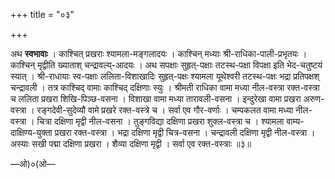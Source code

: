 +++
title = "०३"

+++

अथ **स्वभावाः** । काश्चित् प्रखराः श्यामला-मङ्गलादयः । काश्चिन् मध्याः श्री-राधिका-पाली-प्रभृतयः । काश्चिन् मृद्वीति ख्याताश् चन्द्रावल्य्-आदयः । अथ सपक्षाः सुहृत्-पक्षाः तटस्थ-पक्षा विपक्षा इति भेद-चतुष्टयं स्यात् । श्री-राधायाः स्व-पक्षाः ललिता-विशाखादिः सुहृत्-पक्षः श्यामला यूथेश्वरी तटस्थ-पक्षः भद्रा प्रतिपक्षश् चन्द्रावली । तत्र काश्चिद् वामाः काश्चिद् दक्षिणाः स्युः । श्रीमती राधिका वामा मध्या नील-वस्त्रा रक्त-वस्त्रा च ललिता प्रखरा शिखि-पिञ्छ-वसना । विशाखा वामा मध्या तारावली-वसना । इन्दुरेखा वामा प्रखरा अरुण-वस्त्रा । रङ्गदेवी-सुदेव्यौ वामे प्रखरे रक्त-वस्त्रे च । सर्वा एव गौर-वर्णाः । चम्पकलत वामा मध्या नील-वस्त्रा । चित्रा दक्षिणा मृद्वी नील-वसना । तुङ्गविद्या दक्षिणा प्रखरा शुक्ल-वस्त्रा च । श्यामला वाम्य-दाक्षिण्य-युक्ता प्रखरा रक्त-वस्त्रा । भद्रा दक्षिणा मृद्वी चित्र-वसना । चन्द्रावली दक्षिणा मृद्वी नील-वस्त्रा । अस्याः सखी पद्मा दक्षिणा प्रखरा । शैव्या दक्षिणा मृद्वी । सर्वा एव रक्त-वस्त्राः ॥३॥

—ओ)०(ओ—
